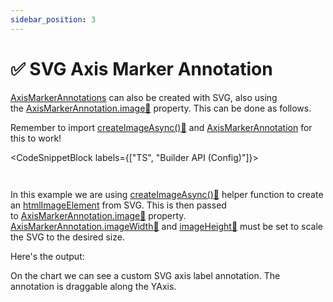 ```yaml
---
sidebar_position: 3
---
```


# ✅ SVG Axis Marker Annotation

[AxisMarkerAnnotations](AxisMarkerAnnotation.html) can also be created with SVG, also using the [AxisMarkerAnnotation.image:blue_book:](https://www.scichart.com/documentation/js/current/typedoc/classes/axismarkerannotation.html#image) property. This can be done as follows.

Remember to import [createImageAsync():blue_book:](https://www.scichart.com/documentation/js/current/typedoc/index.html#createimageasync) and [AxisMarkerAnnotation](AxisMarkerAnnotation.html) for this to work!

<CodeSnippetBlock labels={["TS", "Builder API (Config)"]}>
```ts {11} showLineNumbers file=./demo.ts start=#region_A_start end=#region_A_end
```
```ts {7,18} showLineNumbers file=./demo.ts start=#region_B_start end=#region_B_end
```
</CodeSnippetBlock>

In this example we are using [createImageAsync():blue_book:](https://www.scichart.com/documentation/js/current/typedoc/index.html#createimageasync) helper function to create an [htmlImageElement](https://developer.mozilla.org/en-US/docs/Web/API/HTMLImageElement) from SVG. This is then passed to [AxisMarkerAnnotation.image:blue_book:](https://www.scichart.com/documentation/js/current/typedoc/classes/axismarkerannotation.html#image) property. [AxisMarkerAnnotation.imageWidth:blue_book:](https://www.scichart.com/documentation/js/current/typedoc/classes/axismarkerannotation.html#imagewidth) and [imageHeight:blue_book:](https://www.scichart.com/documentation/js/current/typedoc/classes/axismarkerannotation.html#imageheight) must be set to scale the SVG to the desired size.

Here's the output: 

<LiveDocSnippet name="./demo" />

On the chart we can see a custom SVG axis label annotation. The annotation is draggable along the YAxis.